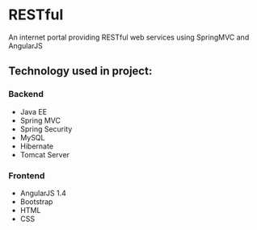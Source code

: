 # RESTful
An internet portal providing RESTful web services using SpringMVC and AngularJS

## Technology used in project:

### Backend
- Java EE
- Spring MVC
- Spring Security
- MySQL
- Hibernate
- Tomcat Server
  
### Frontend
- AngularJS 1.4
- Bootstrap
- HTML
- CSS

